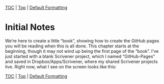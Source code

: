 [TOC](index.html) | [Top](index.html) | [Default Formatting](02.html)

# Initial Notes #


We’re here to create a little “book”, showing how to create the GitHub pages you will be reading when this is all done. This chapter starts at the beginning, though it may not wind up being the first page of the “book”.
I’ve just started with a blank Scrivener project, which I named “GitHub-Pages” and saved in Dropbox/Apps/Scrivener, where my shared Scrivener projects live.
Right now, what I see on the screen looks like this:




[TOC](index.html) | [Top](index.html) | [Default Formatting](02.html)




